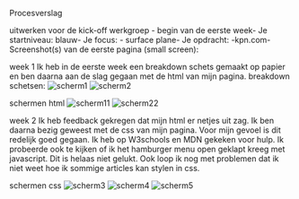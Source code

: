 Procesverslag

uitwerken voor de kick-off werkgroep - begin van de eerste week-
Je startniveau: blauw-
Je focus: - surface plane-
Je opdracht: -kpn.com-
Screenshot(s) van de eerste pagina (small screen):

week 1
Ik heb in de eerste week een breakdown schets gemaakt op papier en ben daarna aan de slag gegaan met de html van mijn pagina.
breakdown schetsen:
<img src="breakdown1.jpg" alt="scherm1">
<img src="breakdown2.jpg" alt="scherm2">

schermen html
<img src="scherm1.png" alt="scherm11">
<img src="scherm2.png" alt="scherm22">

week 2
Ik heb feedback gekregen dat mijn html er netjes uit zag. Ik ben daarna bezig geweest met de css van mijn pagina. Voor mijn gevoel is dit redelijk goed gegaan. Ik heb op W3schools en MDN gekeken voor hulp. Ik probeerde ook te kijken of ik het hamburger menu open geklapt kreeg met javascript. Dit is helaas niet gelukt. Ook loop ik nog met problemen dat ik niet weet hoe ik sommige articles kan stylen in css.

schermen css
<img src="scherm3.png" alt="scherm3">
<img src="scherm4.png" alt="scherm4">
<img src="scherm5.png" alt="scherm5">
